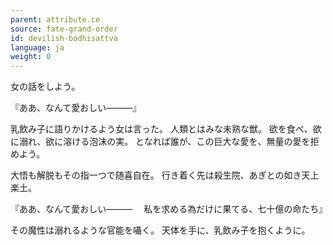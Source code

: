 ```yaml
---
parent: attribute.ce
source: fate-grand-order
id: devilish-bodhisattva
language: ja
weight: 0
---
```


女の話をしよう。

『ああ、なんて愛おしい―――』

乳飲み子に語りかけるよう女は言った。
人類とはみな未熟な獣。
欲を食べ、欲に溺れ、欲に溶ける泡沫の実。
となれば誰が、この巨大な愛を、無量の愛を拒めよう。

大悟も解脱もその指一つで随喜自在。
行き着く先は殺生院、あぎとの如き天上楽土。

『ああ、なんて愛おしい―――
　私を求める為だけに果てる、七十億の命たち』

その魔性は溺れるような官能を囁く。
天体を手に、乳飲み子を抱くように。
